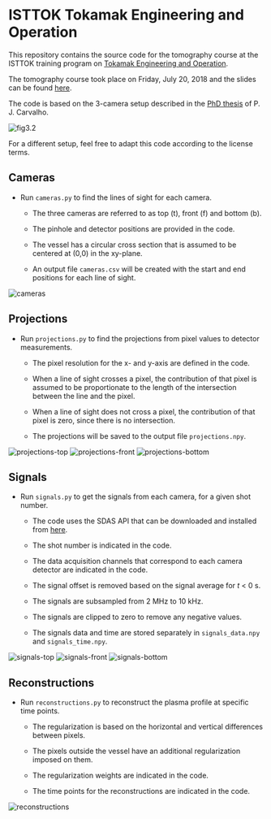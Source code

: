 # ISTTOK Tokamak Engineering and Operation

This repository contains the source code for the tomography course at the ISTTOK training program on [Tokamak Engineering and Operation](https://isttok.tecnico.ulisboa.pt/~isttok.daemon/index.php?title=Training).

The tomography course took place on Friday, July 20, 2018 and the slides can be found [here](http://web.tecnico.ulisboa.pt/diogo.ferreira/talks/ferreira18tomography.pdf).

The code is based on the 3-camera setup described in the [PhD thesis](http://bibliotecas.utl.pt/cgi-bin/koha/opac-detail.pl?biblionumber=428085) of P. J. Carvalho.

![fig3.2](https://raw.githubusercontent.com/diogoff/isttok-tomography/master/images/fig3.2.png)

For a different setup, feel free to adapt this code according to the license terms.

## Cameras

- Run `cameras.py` to find the lines of sight for each camera.

    - The three cameras are referred to as top (t), front (f) and bottom (b).

    - The pinhole and detector positions are provided in the code.
    
    - The vessel has a circular cross section that is assumed to be centered at (0,0) in the xy-plane.
    
    - An output file `cameras.csv` will be created with the start and end positions for each line of sight.
    
![cameras](https://raw.githubusercontent.com/diogoff/isttok-tomography/master/images/cameras.png)

## Projections

- Run `projections.py` to find the projections from pixel values to detector measurements.

    - The pixel resolution for the x- and y-axis are defined in the code.
    
    - When a line of sight crosses a pixel, the contribution of that pixel is assumed to be proportionate to the length of the intersection between the line and the pixel.
    
    - When a line of sight does not cross a pixel, the contribution of that pixel is zero, since there is no intersection.

    - The projections will be saved to the output file `projections.npy`.

![projections-top](https://raw.githubusercontent.com/diogoff/isttok-tomography/master/images/projections-top.png)
![projections-front](https://raw.githubusercontent.com/diogoff/isttok-tomography/master/images/projections-front.png)
![projections-bottom](https://raw.githubusercontent.com/diogoff/isttok-tomography/master/images/projections-bottom.png)

## Signals

- Run `signals.py` to get the signals from each camera, for a given shot number.

    - The code uses the SDAS API that can be downloaded and installed from [here](http://metis.ipfn.ist.utl.pt/CODAC/IPFN_Software/SDAS/Access/Python).
    
    - The shot number is indicated in the code.
    
    - The data acquisition channels that correspond to each camera detector are indicated in the code.
    
    - The signal offset is removed based on the signal average for _t_ < 0 s.
    
    - The signals are subsampled from 2 MHz to 10 kHz.
    
    - The signals are clipped to zero to remove any negative values.
    
    - The signals data and time are stored separately in `signals_data.npy` and `signals_time.npy`.
    
![signals-top](https://raw.githubusercontent.com/diogoff/isttok-tomography/master/images/signals-top.png)
![signals-front](https://raw.githubusercontent.com/diogoff/isttok-tomography/master/images/signals-front.png)
![signals-bottom](https://raw.githubusercontent.com/diogoff/isttok-tomography/master/images/signals-bottom.png)

## Reconstructions

- Run `reconstructions.py` to reconstruct the plasma profile at specific time points.

    - The regularization is based on the horizontal and vertical differences between pixels.
    
    - The pixels outside the vessel have an additional regularization imposed on them.

    - The regularization weights are indicated in the code.
    
    - The time points for the reconstructions are indicated in the code.
    
![reconstructions](https://raw.githubusercontent.com/diogoff/isttok-tomography/master/images/reconstructions.png)
